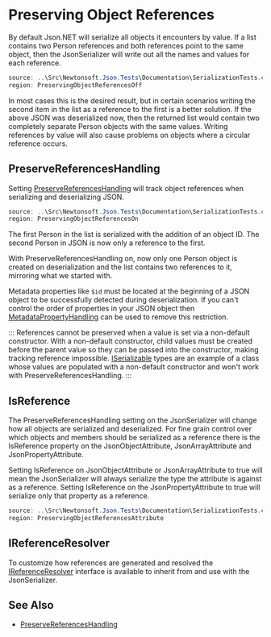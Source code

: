 ﻿# Preserving Object References

By default Json.NET will serialize all objects it encounters by value. If a list contains two Person references and both references point to the same object, then the JsonSerializer will write out all the names and values for each reference.

```csharp Preserve Object References Off
source: ..\Src\Newtonsoft.Json.Tests\Documentation\SerializationTests.cs
region: PreservingObjectReferencesOff
```

In most cases this is the desired result, but in certain scenarios writing the second item in the list as a reference to the first is a better solution. If the above JSON was deserialized now, then the returned list would contain two completely separate Person objects with the same values. Writing references by value will also cause problems on objects where a circular reference occurs.

## PreserveReferencesHandling

Setting [PreserveReferencesHandling](/api/newtonsoft/json/preservereferenceshandling/) will track object references when serializing and deserializing JSON.

```csharp Preserve Object References On
source: ..\Src\Newtonsoft.Json.Tests\Documentation\SerializationTests.cs
region: PreservingObjectReferencesOn
``` 

The first Person in the list is serialized with the addition of an object ID. The second Person in JSON is now only a reference to the first.

With PreserveReferencesHandling on, now only one Person object is created on deserialization and the list contains two references to it, mirroring what we started with.

Metadata properties like `$id` must be located at the beginning of a JSON object to be successfully detected during deserialization. If you can't control the order of properties in your JSON object then [MetadataPropertyHandling](/api/newtonsoft/json/metadatapropertyhandling/) can be used to remove this restriction.

:::
References cannot be preserved when a value is set via a non-default constructor. With a non-default constructor, child values must be created before the parent value so they can be passed into the constructor, making tracking reference impossible. [ISerializable](T:System.Runtime.Serialization.ISerializable) types are an example of a class whose values are populated with a non-default constructor and won't work with PreserveReferencesHandling.
:::

## IsReference

The PreserveReferencesHandling setting on the JsonSerializer will change how all objects are serialized and deserialized. For fine grain control over which objects and members should be serialized as a reference there is the IsReference property on the JsonObjectAttribute, JsonArrayAttribute and JsonPropertyAttribute.

Setting IsReference on JsonObjectAttribute or JsonArrayAttribute to true will mean the JsonSerializer will always serialize the type the attribute is against as a reference. Setting IsReference on the JsonPropertyAttribute to true will serialize only that property as a reference.

```csharp IsReference
source: ..\Src\Newtonsoft.Json.Tests\Documentation\SerializationTests.cs
region: PreservingObjectReferencesAttribute
```

## IReferenceResolver

To customize how references are generated and resolved the [IReferenceResolver](/api/newtonsoft/json/serialization/ireferenceresolver/) interface is available to inherit from and use with the JsonSerializer.

## See Also

- [PreserveReferencesHandling](/api/newtonsoft/json/preservereferenceshandling/)